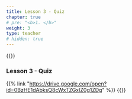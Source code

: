 ```yaml
---
title: Lesson 3 - Quiz
chapter: true
# pre: "<b>1. </b>"
weight: 3
type: teacher
# hidden: true
---
```

{{<teacher>}}
### Lesson 3 - Quiz

{{% link "https://drive.google.com/open?id=0BzHE1dAbksQ8cWxTZGxIZ0g1ZDg" %}}
{{</teacher>}}
